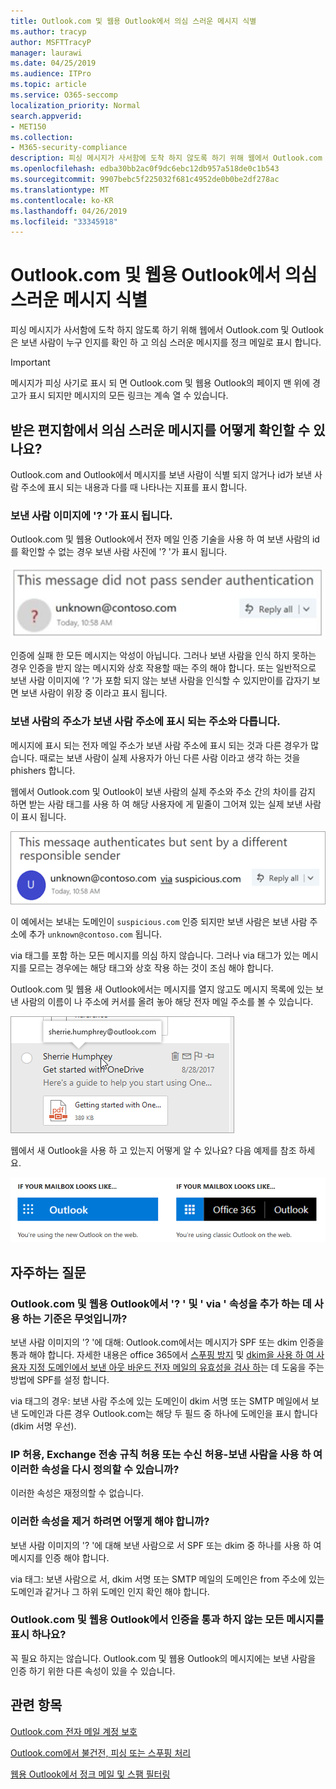 ```yaml
---
title: Outlook.com 및 웹용 Outlook에서 의심 스러운 메시지 식별
ms.author: tracyp
author: MSFTTracyP
manager: laurawi
ms.date: 04/25/2019
ms.audience: ITPro
ms.topic: article
ms.service: O365-seccomp
localization_priority: Normal
search.appverid:
- MET150
ms.collection:
- M365-security-compliance
description: 피싱 메시지가 사서함에 도착 하지 않도록 하기 위해 웹에서 Outlook.com 및 Outlook은 보낸 사람이 누구 인지를 확인 하 고 의심 스러운 메시지를 정크 메일로 표시 합니다.
ms.openlocfilehash: edba30bb2ac0f9dc6ebc12db957a518de0c1b543
ms.sourcegitcommit: 9907bebc5f225032f681c4952de0b0be2df278ac
ms.translationtype: MT
ms.contentlocale: ko-KR
ms.lasthandoff: 04/26/2019
ms.locfileid: "33345918"
---
```

# <a name="identify-suspicious-messages-in-outlookcom-and-outlook-on-the-web"></a>Outlook.com 및 웹용 Outlook에서 의심 스러운 메시지 식별

피싱 메시지가 사서함에 도착 하지 않도록 하기 위해 웹에서 Outlook.com 및 Outlook은 보낸 사람이 누구 인지를 확인 하 고 의심 스러운 메시지를 정크 메일로 표시 합니다.

> [!IMPORTANT]
> 메시지가 피싱 사기로 표시 되 면 Outlook.com 및 웹용 Outlook의 페이지 맨 위에 경고가 표시 되지만 메시지의 모든 링크는 계속 열 수 있습니다.

## <a name="how-can-i-identify-a-suspicious-message-in-my-inbox"></a>받은 편지함에서 의심 스러운 메시지를 어떻게 확인할 수 있나요?

Outlook.com and Outlook에서 메시지를 보낸 사람이 식별 되지 않거나 id가 보낸 사람 주소에 표시 되는 내용과 다를 때 나타나는 지표를 표시 합니다.

### <a name="you-see-a--in-the-sender-image"></a>보낸 사람 이미지에 '? '가 표시 됩니다.

Outlook.com 및 웹용 Outlook에서 전자 메일 인증 기술을 사용 하 여 보낸 사람의 id를 확인할 수 없는 경우 보낸 사람 사진에 '? '가 표시 됩니다.

![메시지가 확인 통과 되지 않음](media/message-did-not-pass-verification.jpg)

인증에 실패 한 모든 메시지는 악성이 아닙니다. 그러나 보낸 사람을 인식 하지 못하는 경우 인증을 받지 않는 메시지와 상호 작용할 때는 주의 해야 합니다. 또는 일반적으로 보낸 사람 이미지에 '? '가 포함 되지 않는 보낸 사람을 인식할 수 있지만이를 갑자기 보면 보낸 사람이 위장 중 이라고 표시 됩니다.

### <a name="the-senders-address-is-different-than-what-appears-in-the-from-address"></a>보낸 사람의 주소가 보낸 사람 주소에 표시 되는 주소와 다릅니다.

메시지에 표시 되는 전자 메일 주소가 보낸 사람 주소에 표시 되는 것과 다른 경우가 많습니다. 때로는 보낸 사람이 실제 사용자가 아닌 다른 사람 이라고 생각 하는 것을 phishers 합니다.

웹에서 Outlook.com 및 Outlook이 보낸 사람의 실제 주소와 주소 간의 차이를 감지 하면 받는 사람 태그를 사용 하 여 해당 사용자에 게 밑줄이 그어져 있는 실제 보낸 사람이 표시 됩니다.

![확인 되지 않은 보낸 사람 대체 텍스트](media/unverified-sender-feature1.png)

이 예에서는 보내는 도메인이 `suspicious.com` 인증 되지만 보낸 사람은 보낸 사람 주소에 추가 `unknown@contoso.com` 됩니다.

via 태그를 포함 하는 모든 메시지를 의심 하지 않습니다. 그러나 via 태그가 있는 메시지를 모르는 경우에는 해당 태그와 상호 작용 하는 것이 조심 해야 합니다.

Outlook.com 및 웹용 새 Outlook에서는 메시지를 열지 않고도 메시지 목록에 있는 보낸 사람의 이름이 나 주소에 커서를 올려 놓아 해당 전자 메일 주소를 볼 수 있습니다.

![OneDrive 시작](media/get-started-with-onedrive-message.png)

웹에서 새 Outlook을 사용 하 고 있는지 어떻게 알 수 있나요? 다음 예제를 참조 하세요.

![Outlook vs Office 365](media/outlook-vs-outlook365.png)

## <a name="frequently-asked-questions"></a>자주하는 질문

### <a name="what-criteria-does-outlookcom-and-outlook-on-the-web-use-to-add-the--and-the-via-properties"></a>Outlook.com 및 웹용 Outlook에서 '? ' 및 ' via ' 속성을 추가 하는 데 사용 하는 기준은 무엇입니까?

보낸 사람 이미지의 '? '에 대해: Outlook.com에서는 메시지가 SPF 또는 dkim 인증을 통과 해야 합니다. 자세한 내용은 office 365에서 [스푸핑 방지](set-up-spf-in-office-365-to-help-prevent-spoofing.md) 및 [dkim을 사용 하 여 사용자 지정 도메인에서 보낸 아웃 바운드 전자 메일의 유효성을 검사 하](use-dkim-to-validate-outbound-email.md)는 데 도움을 주는 방법에 SPF를 설정 합니다.

via 태그의 경우: 보낸 사람 주소에 있는 도메인이 dkim 서명 또는 SMTP 메일에서 보낸 도메인과 다른 경우 Outlook.com는 해당 두 필드 중 하나에 도메인을 표시 합니다 (dkim 서명 우선).

### <a name="can-i-override-these-properties-with-ip-allows-exchange-transport-rule-allows-or-safe-senders"></a>IP 허용, Exchange 전송 규칙 허용 또는 수신 허용-보낸 사람을 사용 하 여 이러한 속성을 다시 정의할 수 있습니까?

이러한 속성은 재정의할 수 없습니다.

### <a name="how-do-i-remove-these-properties"></a>이러한 속성을 제거 하려면 어떻게 해야 합니까?

보낸 사람 이미지의 '? '에 대해 보낸 사람으로 서 SPF 또는 dkim 중 하나를 사용 하 여 메시지를 인증 해야 합니다.

via 태그: 보낸 사람으로 서, dkim 서명 또는 SMTP 메일의 도메인은 from 주소에 있는 도메인과 같거나 그 하위 도메인 인지 확인 해야 합니다.

### <a name="does-outlookcom-and-outlook-on-the-web-show-this-for-every-message-that-doesnt-pass-authentication"></a>Outlook.com 및 웹용 Outlook에서 인증을 통과 하지 않는 모든 메시지를 표시 하나요?

꼭 필요 하지는 않습니다. Outlook.com 및 웹용 Outlook의 메시지에는 보낸 사람을 인증 하기 위한 다른 속성이 있을 수 있습니다.

## <a name="related-topics"></a>관련 항목

[Outlook.com 전자 메일 계정 보호](https://support.office.com/article/a4f20fc5-4307-4ece-8231-6d4d4bd8a9ba)

[Outlook.com에서 불건전, 피싱 또는 스푸핑 처리](https://support.office.com/article/0d882ea5-eedc-4bed-aebc-079ffa1105a3)

[웹용 Outlook에서 정크 메일 및 스팸 필터링](https://support.office.com/article/db786e79-54e2-40cc-904f-d89d57b7f41d)
